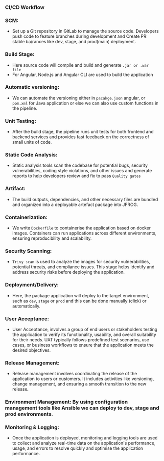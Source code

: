 ### CI/CD Workflow

### SCM:
- Set up a Git repository in GitLab to manage the source code. Developers push code to feature branches during development and Create PR stable ba\rances like dev, stage, and prod(main) deployment.

### Build Stage:
- Here source code will compile and build and generate `.jar or .war file`
- For Angular, Node.js and Angular CLI are used to build the application

### Automatic versioning:
- We can automate the versioning either in `pacakge.json` angular,  or `pom.xml` for Java application or else we can also use custom functions in the pipeline.

### Unit Testing:
-  After the build stage, the pipeline runs unit tests for both frontend and backend services and provides fast feedback on the correctness of small units of code.
  
### Static Code Analysis:
-  Static analysis tools scan the codebase for potential bugs, security vulnerabilities, coding style violations, and other issues and generate reports to help developers review and fix to pass `Quality gates`

### Artifact:  
- The build outputs, dependencies, and other necessary files are bundled and organized into a deployable artefact package into JFROG.

### Containerization:
- We write `Dockerfile` to containerise the application based on docker images. Containers can run applications across different environments, ensuring reproducibility and scalability.

### Security Scanning: 
- `Trivy scan` is used to analyze the images for security vulnerabilities, potential threats, and compliance issues. This stage helps identify and address security risks before deploying the application.

### Deployment/Delivery: 
- Here, the package application will deploy to the target environment, such as `dev`, `stage` or `prod` and this can be done manually (click) or automatically.

### User Acceptance: 
-  User Acceptance, involves a group of end users or stakeholders testing the application to verify its functionality, usability, and overall suitability for their needs. UAT typically follows predefined test scenarios, use cases, or business workflows to ensure that the application meets the desired objectives.

### Release Management:
- Release management involves coordinating the release of the application to users or customers. It includes activities like versioning, change management, and ensuring a smooth transition to the new release.

### Environment Management: By using configuration management tools like Ansible we can deploy to dev, stage and prod environments.

### Monitoring & Logging: 
- Once the application is deployed, monitoring and logging tools are used to collect and analyze real-time data on the application's performance, usage, and errors to resolve quickly and optimise the application performance.

